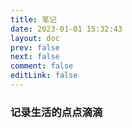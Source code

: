 ```yaml
---
title: 笔记
date: 2023-01-01 15:32:43
layout: doc
prev: false
next: false
comment: false
editLink: false
---
```


### 记录生活的点点滴滴